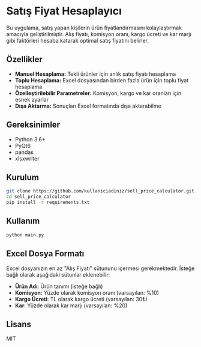 # Satış Fiyat Hesaplayıcı

Bu uygulama, satış yapan kişilerin ürün fiyatlandırmasını kolaylaştırmak amacıyla geliştirilmiştir. Alış fiyatı, komisyon oranı, kargo ücreti ve kar marjı gibi faktörleri hesaba katarak optimal satış fiyatını belirler.

## Özellikler

- **Manuel Hesaplama:** Tekli ürünler için anlık satış fiyatı hesaplama
- **Toplu Hesaplama:** Excel dosyasından birden fazla ürün için toplu fiyat hesaplama
- **Özelleştirilebilir Parametreler:** Komisyon, kargo ve kar oranları için esnek ayarlar
- **Dışa Aktarma:** Sonuçları Excel formatında dışa aktarabilme

## Gereksinimler

- Python 3.6+
- PyQt6
- pandas
- xlsxwriter

## Kurulum

```bash
git clone https://github.com/kullaniciadiniz/sell_price_calculator.git
cd sell_price_calculator
pip install -r requirements.txt
```

## Kullanım

```bash
python main.py
```

## Excel Dosya Formatı

Excel dosyanızın en az "Alış Fiyatı" sütununu içermesi gerekmektedir. İsteğe bağlı olarak aşağıdaki sütunlar eklenebilir:

- **Ürün Adı**: Ürün tanımı (isteğe bağlı)
- **Komisyon**: Yüzde olarak komisyon oranı (varsayılan: %10)
- **Kargo Ücreti**: TL olarak kargo ücreti (varsayılan: 30₺)
- **Kar**: Yüzde olarak kar marjı (varsayılan: %20)

## Lisans

MIT
